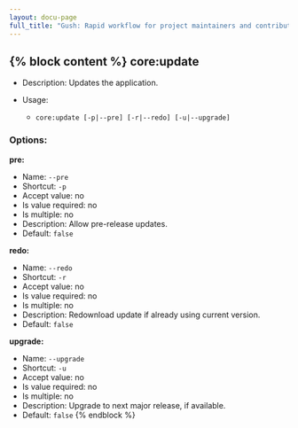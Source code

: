 ```yaml
---
layout: docu-page
full_title: "Gush: Rapid workflow for project maintainers and contributors"
---
```

{% block content %}
core:update
-----------

* Description: Updates the application.
* Usage:

  * `core:update [-p|--pre] [-r|--redo] [-u|--upgrade]`


### Options:

**pre:**

* Name: `--pre`
* Shortcut: `-p`
* Accept value: no
* Is value required: no
* Is multiple: no
* Description: Allow pre-release updates.
* Default: `false`

**redo:**

* Name: `--redo`
* Shortcut: `-r`
* Accept value: no
* Is value required: no
* Is multiple: no
* Description: Redownload update if already using current version.
* Default: `false`

**upgrade:**

* Name: `--upgrade`
* Shortcut: `-u`
* Accept value: no
* Is value required: no
* Is multiple: no
* Description: Upgrade to next major release, if available.
* Default: `false`
{% endblock %}